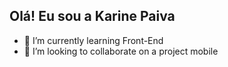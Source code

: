 ## Olá! Eu sou a Karine Paiva
- 🌱 I’m currently learning Front-End
- 💞️ I’m looking to collaborate on a project mobile

